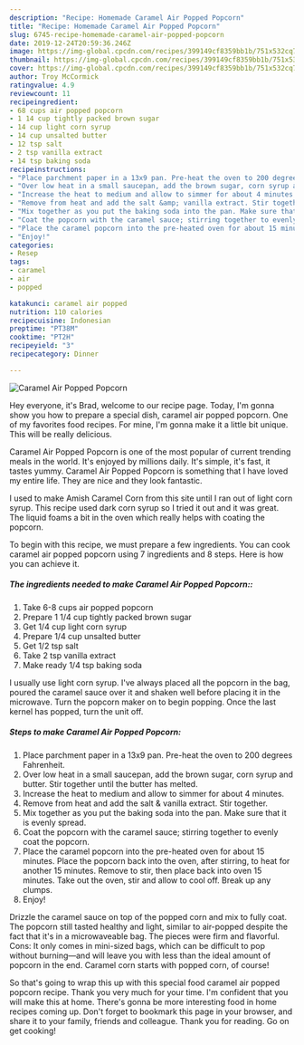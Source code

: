 ```yaml
---
description: "Recipe: Homemade Caramel Air Popped Popcorn"
title: "Recipe: Homemade Caramel Air Popped Popcorn"
slug: 6745-recipe-homemade-caramel-air-popped-popcorn
date: 2019-12-24T20:59:36.246Z
image: https://img-global.cpcdn.com/recipes/399149cf8359bb1b/751x532cq70/caramel-air-popped-popcorn-recipe-main-photo.jpg
thumbnail: https://img-global.cpcdn.com/recipes/399149cf8359bb1b/751x532cq70/caramel-air-popped-popcorn-recipe-main-photo.jpg
cover: https://img-global.cpcdn.com/recipes/399149cf8359bb1b/751x532cq70/caramel-air-popped-popcorn-recipe-main-photo.jpg
author: Troy McCormick
ratingvalue: 4.9
reviewcount: 11
recipeingredient:
- 68 cups air popped popcorn
- 1 14 cup tightly packed brown sugar
- 14 cup light corn syrup
- 14 cup unsalted butter
- 12 tsp salt
- 2 tsp vanilla extract
- 14 tsp baking soda
recipeinstructions:
- "Place parchment paper in a 13x9 pan. Pre-heat the oven to 200 degrees Fahrenheit."
- "Over low heat in a small saucepan, add the brown sugar, corn syrup and butter. Stir together until the butter has melted."
- "Increase the heat to medium and allow to simmer for about 4 minutes."
- "Remove from heat and add the salt &amp; vanilla extract. Stir together."
- "Mix together as you put the baking soda into the pan. Make sure that it is evenly spread."
- "Coat the popcorn with the caramel sauce; stirring together to evenly coat the popcorn."
- "Place the caramel popcorn into the pre-heated oven for about 15 minutes. Place the popcorn back into the oven, after stirring, to heat for another 15 minutes. Remove to stir, then place back into oven 15 minutes. Take out the oven, stir and allow to cool off. Break up any clumps."
- "Enjoy!"
categories:
- Resep
tags:
- caramel
- air
- popped

katakunci: caramel air popped
nutrition: 110 calories
recipecuisine: Indonesian
preptime: "PT38M"
cooktime: "PT2H"
recipeyield: "3"
recipecategory: Dinner

---
```



![Caramel Air Popped Popcorn](https://img-global.cpcdn.com/recipes/399149cf8359bb1b/751x532cq70/caramel-air-popped-popcorn-recipe-main-photo.jpg)

Hey everyone, it's Brad, welcome to our recipe page. Today, I'm gonna show you how to prepare a special dish, caramel air popped popcorn. One of my favorites food recipes. For mine, I'm gonna make it a little bit unique. This will be really delicious.

Caramel Air Popped Popcorn is one of the most popular of current trending meals in the world. It's enjoyed by millions daily. It's simple, it's fast, it tastes yummy. Caramel Air Popped Popcorn is something that I have loved my entire life. They are nice and they look fantastic.

I used to make Amish Caramel Corn from this site until I ran out of light corn syrup. This recipe used dark corn syrup so I tried it out and it was great. The liquid foams a bit in the oven which really helps with coating the popcorn.


To begin with this recipe, we must prepare a few ingredients. You can cook caramel air popped popcorn using 7 ingredients and 8 steps. Here is how you can achieve it.

##### The ingredients needed to make Caramel Air Popped Popcorn::

1. Take 6-8 cups air popped popcorn
1. Prepare 1 1/4 cup tightly packed brown sugar
1. Get 1/4 cup light corn syrup
1. Prepare 1/4 cup unsalted butter
1. Get 1/2 tsp salt
1. Take 2 tsp vanilla extract
1. Make ready 1/4 tsp baking soda


I usually use light corn syrup. I&#39;ve always placed all the popcorn in the bag, poured the caramel sauce over it and shaken well before placing it in the microwave. Turn the popcorn maker on to begin popping. Once the last kernel has popped, turn the unit off. 

##### Steps to make Caramel Air Popped Popcorn:

1. Place parchment paper in a 13x9 pan. Pre-heat the oven to 200 degrees Fahrenheit.
1. Over low heat in a small saucepan, add the brown sugar, corn syrup and butter. Stir together until the butter has melted.
1. Increase the heat to medium and allow to simmer for about 4 minutes.
1. Remove from heat and add the salt &amp; vanilla extract. Stir together.
1. Mix together as you put the baking soda into the pan. Make sure that it is evenly spread.
1. Coat the popcorn with the caramel sauce; stirring together to evenly coat the popcorn.
1. Place the caramel popcorn into the pre-heated oven for about 15 minutes. Place the popcorn back into the oven, after stirring, to heat for another 15 minutes. Remove to stir, then place back into oven 15 minutes. Take out the oven, stir and allow to cool off. Break up any clumps.
1. Enjoy!


Drizzle the caramel sauce on top of the popped corn and mix to fully coat. The popcorn still tasted healthy and light, similar to air-popped despite the fact that it&#39;s in a microwaveable bag. The pieces were firm and flavorful. Cons: It only comes in mini-sized bags, which can be difficult to pop without burning—and will leave you with less than the ideal amount of popcorn in the end. Caramel corn starts with popped corn, of course! 

So that's going to wrap this up with this special food caramel air popped popcorn recipe. Thank you very much for your time. I'm confident that you will make this at home. There's gonna be more interesting food in home recipes coming up. Don't forget to bookmark this page in your browser, and share it to your family, friends and colleague. Thank you for reading. Go on get cooking!
